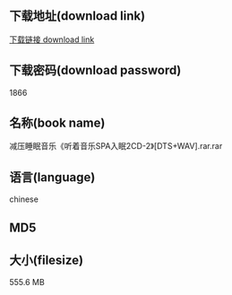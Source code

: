 ## 下载地址(download link)
[下载链接 download link](https://voluble-croquembouche-d321dc.netlify.app/?s=%E5%87%8F%E5%8E%8B%E7%9D%A1%E7%9C%A0%E9%9F%B3%E4%B9%90%E3%80%8A%E5%90%AC%E7%9D%80%E9%9F%B3%E4%B9%90SPA%E5%85%A5%E7%9C%A02CD-2%E3%80%8B%5BDTS%2BWAV%5D.rar)

## 下载密码(download password)
1866

## 名称(book name)
减压睡眠音乐《听着音乐SPA入眠2CD-2》[DTS+WAV].rar.rar

## 语言(language)
chinese

## MD5


## 大小(filesize)
555.6 MB
